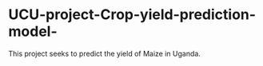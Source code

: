 # UCU-project-Crop-yield-prediction-model-
This project seeks to predict the yield of Maize in Uganda.
